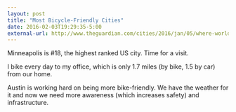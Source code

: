 ```yaml
---
layout: post
title: "Most Bicycle-Friendly Cities"
date: 2016-02-03T19:29:35-5:00
external-url: http://www.theguardian.com/cities/2016/jan/05/where-world-most-cycle-friendly-city-amsterdam-copenhagen
---
```


Minneapolis is #18, the highest ranked US city. Time for a visit.

I bike every day to my office, which is only 1.7 miles (by bike, 1.5 by car) from our home.

 Austin is working hard on being more bike-friendly. We have the weather for it and now we need more awareness (which increases safety) and infrastructure.